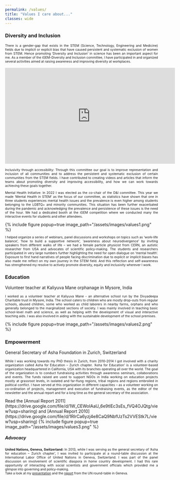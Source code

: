```yaml
---
permalink: /values/
title: "Values I care about..."
classes: wide
---
```


### **Diversity and Inclusion**
<p align="justify" style="font-size:0.75em">There is a gender-gap that exists in the STEM (Science, Technology, Engineering and Medicine) fields due to implicit or explicit bias that have caused persistent and systematic exclusion of women from STEM.  Hence promoting ‘Diversity and Inclusion’ in science has been an important aspect for me. As a member of the iGEM-Diversity and Inclusion committee, I have participated in and organized several activities aimed at raising awareness and improving diversity at workplaces.</p>
<p align="center"><iframe title="Introduction: iGEM Diversity &amp; Inclusion Committee" width="560" height="315" src="https://video.igem.org/videos/embed/wVghLVFHxT73CdtuaJYm1S" frameborder="0" allowfullscreen="" sandbox="allow-same-origin allow-scripts allow-popups allow-forms"></iframe></p>
<p align="justify" style="font-size:0.75em">Inclusivity through accessibility: Through this committee our goal is to improve representation and inclusion of all communities and to address the persistent and systematic exclusion of certain communities from the STEM fields. I have contributed to creating videos and articles that inform the teams about promoting diversity and improving accessibility, and how we can work towards achieving these goals together.</p>
<p align="justify" style="font-size:0.75em">Mental Health Initiative: In 2022 I was elected as the co-chair of the D&I committee. This year we made ‘Mental Health in STEM’ as the focus of our committee, as statistics have shown that one in three students experiences mental health issues and the prevalence is even higher among students belonging to the LGBTQ+ and minority communities. This situation has been further exacerbated during the pandemic and acknowledging the prevalence and persistence of these issues is the need of the hour. We had a dedicated booth at the iGEM competition where we conducted many the interactive events for students and other attendees.</p>
{% include figure popup=true image_path="/assets/images/values1.png" %}
<p align="justify" style="font-size:0.75em">I helped organize a series of webinars, panel discussions and workshops on topics such as ‘work-life balance’, ‘how to build a supportive network’, ‘awareness about neurodivergence’ by inviting speakers from different walks of life – we had a female particle physicist from CERN, an autistic researcher from USA and advocates of scientific policy-making. The students and researchers participated in very large numbers further highlighting the need for open dialogue on ‘mental health’. Exposure to first hand narratives of people facing discrimination due to explicit or implicit biases has also made me reflect on my own journey in the STEM field. And this reflection and self-awareness has strengthened my resolve to actively promote diversity, equity and inclusivity wherever I work.</p>

### **Education**
Volunteer teacher at Kaliyuva Mane orphanage in Mysore, India 
<p align="justify" style="font-size:0.75em">I worked as a volunteer teacher at Kaliyuva Mane - an alternative school run by the Divyadeepa Charitable trust in Mysore, India. The school caters to children who are mostly drop-outs from regular schools, abused children, some who worked as child laborers in nearby farms, orphans and who generally belonged to the marginalized sections of society. I was mainly involved in teaching basic school-level math and science, as well as helping with the development of visual and interactive teaching aids. I was also involved in aiding with the sustainable development of the school premises.</p>
{% include figure popup=true image_path="/assets/images/values2.png" %}

### **Empowerment**
General Secretary of Asha Foundation in Zurich, Switzerland
<p align="justify" style="font-size:0.75em">While I was working towards my PhD thesis in Zurich, from 2010-2014 I got involved with a charity organization called Asha for Education – Zurich chapter. ‘Asha for Education’ is a volunteer-based organization headquartered in California, USA with its branches operating all over the world. The goal of the organization is to conduct fundraising activities through awareness seminars, collaborations and events. The funds raised are used to support NGOs in India working on education projects mostly at grassroot levels, in isolated and far-flung regions, tribal regions and regions embroiled in political conflict. I have served at this organization in different capacities – as a volunteer working on co-ordination of projects, management and execution of fundraising events, as the editor of the newsletter and the annual report and for a long time as the general secretary of the association.</p>
Read the [Annual Report 2011](https://drive.google.com/file/d/1W_CEWoIAaU_6e9tlEc3sEs_fVQ4OJQtg/view?usp=sharing) and [Annual Report 2010](https://drive.google.com/file/d/1RIrCa6yzj4e8CaQ9NbfUzTs2VVEStk7L/view?usp=sharing)
{% include figure popup=true image_path="/assets/images/values3.png" %}

<h5><b>Advocacy</b></h5> 
<p align="justify" style="font-size:0.75em"> 
<b>United Nations, Geneva, Switzerland:</b> In 2013, while I was serving as the general secretary of ‘Asha for education – Zurich chapter’, I was invited to participate at a round-table discussion at the International Labor Office of United Nations in Geneva, Switzerland. I was part of the panel discussion on involvement of scientific diaspora in home country development. I had this rare opportunity of interacting with social scientists and government officials which provided me a glimpse into governing and policy-making. <br>
Take a look at my <a href="https://drive.google.com/file/d/187TtOvXNrYptr2zi_LFV-0QVrIxObs5t/view?usp=share_link">presentation</a> and the <a href="https://drive.google.com/file/d/1WHOLzroHfGcCCF-cLAzHJ4h5iC7sEva5/view?usp=sharing">report</a> from the UN round-table in Geneva.
</p>

<figure>
    <img src="/assets/images/values4.png”>
    <figcaption>A single track trail outside of Albuquerque, New Mexico.</figcaption>
</figure>






